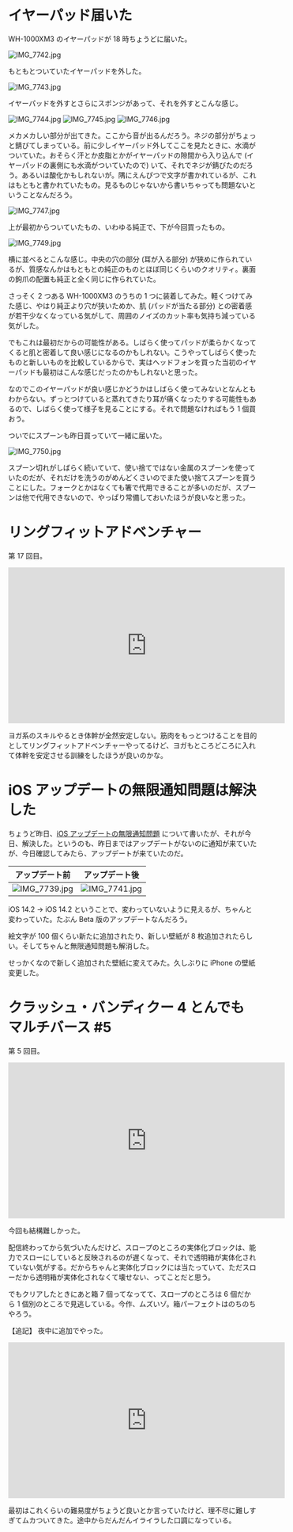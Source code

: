 # イヤーパッド届いた
WH-1000XM3 のイヤーパッドが 18 時ちょうどに届いた。

![IMG_7742.jpg](https://diary.noraworld.media/images/2020/10/7946b3e25fa1edbf77bc042fa08ec07c5724f084a6e4bbfa164ad7a1e84b5884.jpg)

もともとついていたイヤーパッドを外した。

![IMG_7743.jpg](https://diary.noraworld.media/images/2020/10/d11d9735e16c6e3478cb556a67121c09a5fd1f5200dcc60fcb07f5128549e9eb.jpg)

イヤーパッドを外すとさらにスポンジがあって、それを外すとこんな感じ。

![IMG_7744.jpg](https://diary.noraworld.media/images/2020/10/08addee37708fbb1e890df86a88a71f539b57e4f5fbffc074e67107d3655f72f.jpg)
![IMG_7745.jpg](https://diary.noraworld.media/images/2020/10/dd5bb348199124571c4ad02ff41cba684448e9dc498fac86903452ede05d2901.jpg)
![IMG_7746.jpg](https://diary.noraworld.media/images/2020/10/dadcf5f008dc7f189a6078e1df9eeaf593fb3c24aeac7bc2e2baf25da7ba5c70.jpg)

メカメカしい部分が出てきた。ここから音が出るんだろう。ネジの部分がちょっと錆びてしまっている。前に少しイヤーパッド外してここを見たときに、水滴がついていた。おそらく汗とか皮脂とかがイヤーパッドの隙間から入り込んで (イヤーパッドの裏側にも水滴がついていたので) いて、それでネジが錆びたのだろう。あるいは酸化かもしれないが。隅にえんぴつで文字が書かれているが、これはもともと書かれていたもの。見るものじゃないから書いちゃっても問題ないということなんだろう。

![IMG_7747.jpg](https://diary.noraworld.media/images/2020/10/48dd0d1844ab9bdf47d0e5e0f8427d8b4e8d30c8a63919f02969712c11683d52.jpg)

上が最初からついていたもの、いわゆる純正で、下が今回買ったもの。

![IMG_7749.jpg](https://diary.noraworld.media/images/2020/10/1c00c04f4aa9476b9e34b871c8702ff3bebe241e407ed887dcc67feb1e4c32e3.jpg)

横に並べるとこんな感じ。中央の穴の部分 (耳が入る部分) が狭めに作られているが、質感なんかはもともとの純正のものとほぼ同じくらいのクオリティ。裏面の鉤爪の配置も純正と全く同じに作られていた。

さっそく 2 つある WH-1000XM3 のうちの 1 つに装着してみた。軽くつけてみた感じ、やはり純正より穴が狭いためか、肌 (パッドが当たる部分) との密着感が若干少なくなっている気がして、周囲のノイズのカット率も気持ち減っている気がした。

でもこれは最初だからの可能性がある。しばらく使ってパッドが柔らかくなってくると肌と密着して良い感じになるのかもしれない。こうやってしばらく使ったものと新しいものを比較しているからで、実はヘッドフォンを買った当初のイヤーパッドも最初はこんな感じだったのかもしれないと思った。

なのでこのイヤーパッドが良い感じかどうかはしばらく使ってみないとなんともわからない。ずっとつけていると蒸れてきたり耳が痛くなったりする可能性もあるので、しばらく使って様子を見ることにする。それで問題なければもう 1 個買おう。

ついでにスプーンも昨日買っていて一緒に届いた。

![IMG_7750.jpg](https://diary.noraworld.media/images/2020/10/ce8f353b56b3cfd5d7c6bfd4f982666a0bbf48652804ca69a0f38afec2e8a76b.jpg)

スプーン切れがしばらく続いていて、使い捨てではない金属のスプーンを使っていたのだが、それだけを洗うのがめんどくさいのでまた使い捨てスプーンを買うことにした。フォークとかはなくても箸で代用できることが多いのだが、スプーンは他で代用できないので、やっぱり常備しておいたほうが良いなと思った。

# リングフィットアドベンチャー
第 17 回目。

<iframe width="560" height="315" src="https://www.youtube.com/embed/de9griCA43A" frameborder="0" allow="accelerometer; autoplay; clipboard-write; encrypted-media; gyroscope; picture-in-picture" allowfullscreen></iframe>

ヨガ系のスキルやるとき体幹が全然安定しない。筋肉をもっとつけることを目的としてリングフィットアドベンチャーやってるけど、ヨガもところどころに入れて体幹を安定させる訓練をしたほうが良いのかな。

# iOS アップデートの無限通知問題は解決した
ちょうど昨日、[iOS アップデートの無限通知問題](/2020/10/30#ios-アップデートの無限通知問題) について書いたが、それが今日、解決した。というのも、昨日まではアップデートがないのに通知が来ていたが、今日確認してみたら、アップデートが来ていたのだ。

| アップデート前 | アップデート後 |
|---|---|
| ![IMG_7739.jpg](https://diary.noraworld.media/images/2020/10/f902754316dfc5c9d5774a444dc904db4c44d39bbf6a0064bf044b5eb239297c.jpg) | ![IMG_7741.jpg](https://diary.noraworld.media/images/2020/10/3da202e968425c197cecd9404efbc4e2b0cf12281d252971037b81035d4e3cc1.jpg) |

iOS 14.2 → iOS 14.2 ということで、変わっていないように見えるが、ちゃんと変わっていた。たぶん Beta 版のアップデートなんだろう。

絵文字が 100 個くらい新たに追加されたり、新しい壁紙が 8 枚追加されたらしい。そしてちゃんと無限通知問題も解消した。

せっかくなので新しく追加された壁紙に変えてみた。久しぶりに iPhone の壁紙変更した。

# クラッシュ・バンディクー 4 とんでもマルチバース #5
第 5 回目。

<iframe width="560" height="315" src="https://www.youtube.com/embed/j8f3eKSytVc" frameborder="0" allow="accelerometer; autoplay; clipboard-write; encrypted-media; gyroscope; picture-in-picture" allowfullscreen></iframe>

今回も結構難しかった。

配信終わってから気づいたんだけど、スロープのところの実体化ブロックは、能力でスローにしていると反映されるのが遅くなって、それで透明箱が実体化されていない気がする。だからちゃんと実体化ブロックには当たっていて、ただスローだから透明箱が実体化されなくて壊せない、ってことだと思う。

でもクリアしたときにあと箱 7 個ってなってて、スロープのところは 6 個だから 1 個別のところで見逃している。今作、ムズいゾ。箱パーフェクトはのちのちやろう。

【追記】
夜中に追加でやった。

<iframe width="560" height="315" src="https://www.youtube.com/embed/dMVKxf9qBDQ" frameborder="0" allow="accelerometer; autoplay; clipboard-write; encrypted-media; gyroscope; picture-in-picture" allowfullscreen></iframe>

最初はこれくらいの難易度がちょうど良いとか言っていたけど、理不尽に難しすぎてムカついてきた。途中からだんだんイライラした口調になっている。
